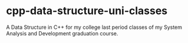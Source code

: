 # cpp-data-structure-uni-classes
A Data Structure in C++ for my college last period classes of my System Analysis and Development graduation course.
